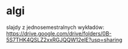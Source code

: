 # algi
slajdy z jednosemestralnych wykładów: https://drive.google.com/drive/folders/0B-5S7THK4QSLZ2xxRGJQQW12elE?usp=sharing
